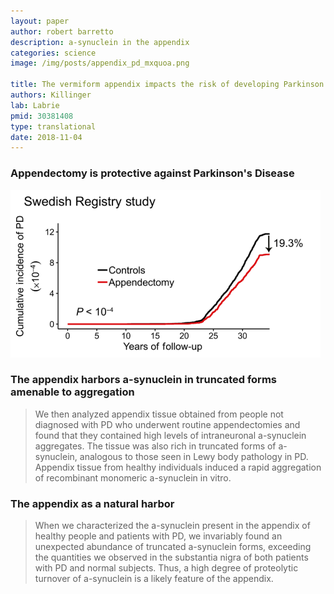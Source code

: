 ```yaml
---
layout: paper
author: robert barretto
description: a-synuclein in the appendix
categories: science
image: /img/posts/appendix_pd_mxquoa.png

title: The vermiform appendix impacts the risk of developing Parkinson’s disease
authors: Killinger
lab: Labrie
pmid: 30381408
type: translational
date: 2018-11-04
---
```


### Appendectomy is protective against Parkinson's Disease
![](/img/posts/appendix_pd_mxquoa.png)

### The appendix harbors a-synuclein in truncated forms amenable to aggregation
> We then analyzed appendix tissue obtained from people not diagnosed with PD who underwent routine appendectomies and found that they contained high levels of intraneuronal a-synuclein aggregates. The tissue was also rich in truncated forms of a-synuclein, analogous to those seen in Lewy body pathology in PD. Appendix tissue from healthy individuals induced a rapid aggregation of recombinant monomeric a-synuclein in vitro.

### The appendix as a natural harbor
> When we characterized the a-synuclein present in the appendix of healthy people and patients with PD, we invariably found an unexpected abundance of truncated a-synuclein forms, exceeding the quantities we observed in the substantia nigra of both patients with PD and normal subjects. Thus, a high degree of proteolytic turnover of a-synuclein is a likely feature of the appendix.
